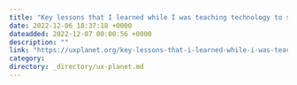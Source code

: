 ```yaml
---
title: "Key lessons that I learned while I was teaching technology to seniors. [1/3]"
date: 2022-12-06 18:37:18 +0000
dateadded: 2022-12-07 00:00:56 +0000
description: ""
link: "https://uxplanet.org/key-lessons-that-i-learned-while-i-was-teaching-technology-to-seniors-1-3-c1aa80d76072?source=rss----819cc2aaeee0---4"
category:
directory: _directory/ux-planet.md
---
```

